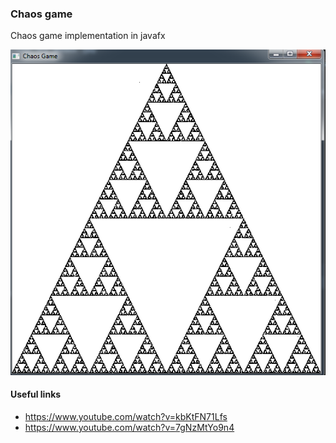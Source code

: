 ### Chaos game

Chaos game implementation in javafx

![](./Screenshot_1.png)

#### Useful links
* https://www.youtube.com/watch?v=kbKtFN71Lfs
* https://www.youtube.com/watch?v=7gNzMtYo9n4
